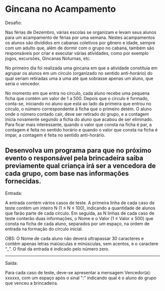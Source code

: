  # Gincana no Acampamento

Desafio:

 Nas férias de Dezembro, várias escolas se organizam e levam seus
alunos para um acampamento de férias por uma semana. Nestes acampamentos
os alunos são divididos em cabanas coletivos por gênero e idade, sempre
com um adulto que, além de dormir com o grupo no cabana, também são
responsáveis por criar e executar várias atividades, como por exemplo
jogos, excursões, Gincanas Noturnas, etc.

 No primeiro dia foi realizada uma gincana em que a atividade constituia
em agrupar os alunos em um círculo (organizado no sentido anti-horário) do
qual seriam retiradas uma a uma até que sobrasse apenas um aluno, que seria
o vencedor.

 No momento em que entra no círculo, cada aluno recebe uma pequena ficha
que contém um valor de 1 a 500. Depois que o círculo é formado, conta-se,
iniciando no aluno que está ao lado da primeira que entrou no círculo, o
número correspondente à ficha que o primeiro detém. O aluno onde o número
contado cair, deve ser retirado do grupo, e a contagem inicia novamente
segundo a ficha do aluno que acabou de ser eliminado. Para ficar mais
interessante, quando o valor que consta na ficha é par, a contagem é feita
no sentido horário e quando o valor que consta na ficha é ímpar, a contagem
é feita no sentido anti-horário.

 Desenvolva um programa para que no próximo evento o responsável pela brincadeira
saiba previamente qual criança irá ser a vencedora de cada grupo, com base nas
informações fornecidas.
---

Entrada:


A entrada contém vários casos de teste. A primeira linha de cada caso de teste
contém um inteiro N (1 ≤ N ≤ 100), indicando a quantidade de alunos que farão parte
de cada círculo. Em seguida, as N linhas de cada caso de teste conterão duas informações,
o Nome e o Valor (1 ≤ Valor ≤ 500) que consta na ficha de cada aluno, separados por um
espaço, na ordem de entrada na formação do círculo inicial.

 OBS: O Nome de cada aluno não deverá ultrapassar 30 caracteres e contém apenas letras
maiúsculas e minúsculas, sem acentos, e o caractere “_”. O final da entrada é indicado
pelo número zero.

---

Saída:

 Para cada caso de teste, deve-se apresentar a mensagem Vencedor(a): xxxxxx, com um espaço
 após o sinal ":" indicando qual é o aluno do grupo que venceu a brincadeira.
